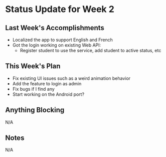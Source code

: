 # Status Update for Week 2

## Last Week's Accomplishments
* Localized the app to support English and French
* Got the login working on existing Web API:
    * Register student to use the service, add student to active status, etc
    

## This Week's Plan
* Fix existing UI issues such as a weird animation behavior
* Add the feature to login as admin
* Fix bugs if I find any
* Start working on the Android port?

## Anything Blocking
N/A

## Notes
N/A
